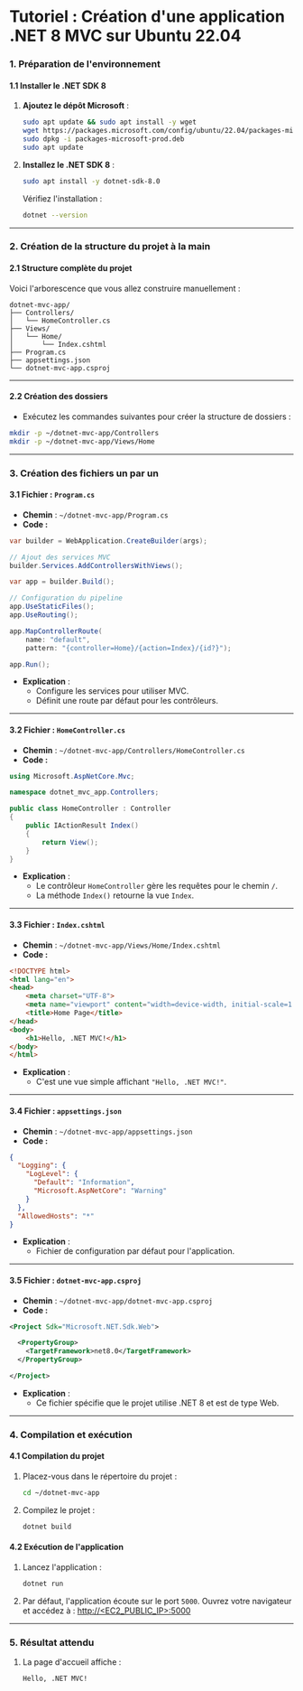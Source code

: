 # **Tutoriel : Création d'une application .NET 8 MVC sur Ubuntu 22.04**

### **1. Préparation de l'environnement**

#### **1.1 Installer le .NET SDK 8**
1. **Ajoutez le dépôt Microsoft** :
   ```bash
   sudo apt update && sudo apt install -y wget
   wget https://packages.microsoft.com/config/ubuntu/22.04/packages-microsoft-prod.deb -O packages-microsoft-prod.deb
   sudo dpkg -i packages-microsoft-prod.deb
   sudo apt update
   ```

2. **Installez le .NET SDK 8** :
   ```bash
   sudo apt install -y dotnet-sdk-8.0
   ```
   Vérifiez l'installation :
   ```bash
   dotnet --version
   ```

---

### **2. Création de la structure du projet à la main**

#### **2.1 Structure complète du projet**
Voici l'arborescence que vous allez construire manuellement :

```
dotnet-mvc-app/
├── Controllers/
│   └── HomeController.cs
├── Views/
│   └── Home/
│       └── Index.cshtml
├── Program.cs
├── appsettings.json
└── dotnet-mvc-app.csproj
```

---

#### **2.2 Création des dossiers**
- Exécutez les commandes suivantes pour créer la structure de dossiers :

```bash
mkdir -p ~/dotnet-mvc-app/Controllers
mkdir -p ~/dotnet-mvc-app/Views/Home
```

---

### **3. Création des fichiers un par un**

#### **3.1 Fichier : `Program.cs`**
- **Chemin** : `~/dotnet-mvc-app/Program.cs`
- **Code :**

```csharp
var builder = WebApplication.CreateBuilder(args);

// Ajout des services MVC
builder.Services.AddControllersWithViews();

var app = builder.Build();

// Configuration du pipeline
app.UseStaticFiles();
app.UseRouting();

app.MapControllerRoute(
    name: "default",
    pattern: "{controller=Home}/{action=Index}/{id?}");

app.Run();
```

- **Explication** :
  - Configure les services pour utiliser MVC.
  - Définit une route par défaut pour les contrôleurs.

---

#### **3.2 Fichier : `HomeController.cs`**
- **Chemin** : `~/dotnet-mvc-app/Controllers/HomeController.cs`
- **Code :**

```csharp
using Microsoft.AspNetCore.Mvc;

namespace dotnet_mvc_app.Controllers;

public class HomeController : Controller
{
    public IActionResult Index()
    {
        return View();
    }
}
```

- **Explication** :
  - Le contrôleur `HomeController` gère les requêtes pour le chemin `/`.
  - La méthode `Index()` retourne la vue `Index`.

---

#### **3.3 Fichier : `Index.cshtml`**
- **Chemin** : `~/dotnet-mvc-app/Views/Home/Index.cshtml`
- **Code :**

```html
<!DOCTYPE html>
<html lang="en">
<head>
    <meta charset="UTF-8">
    <meta name="viewport" content="width=device-width, initial-scale=1.0">
    <title>Home Page</title>
</head>
<body>
    <h1>Hello, .NET MVC!</h1>
</body>
</html>
```

- **Explication** :
  - C'est une vue simple affichant `"Hello, .NET MVC!"`.

---

#### **3.4 Fichier : `appsettings.json`**
- **Chemin** : `~/dotnet-mvc-app/appsettings.json`
- **Code :**

```json
{
  "Logging": {
    "LogLevel": {
      "Default": "Information",
      "Microsoft.AspNetCore": "Warning"
    }
  },
  "AllowedHosts": "*"
}
```

- **Explication** :
  - Fichier de configuration par défaut pour l'application.

---

#### **3.5 Fichier : `dotnet-mvc-app.csproj`**
- **Chemin** : `~/dotnet-mvc-app/dotnet-mvc-app.csproj`
- **Code :**

```xml
<Project Sdk="Microsoft.NET.Sdk.Web">

  <PropertyGroup>
    <TargetFramework>net8.0</TargetFramework>
  </PropertyGroup>

</Project>
```

- **Explication** :
  - Ce fichier spécifie que le projet utilise .NET 8 et est de type Web.

---

### **4. Compilation et exécution**

#### **4.1 Compilation du projet**
1. Placez-vous dans le répertoire du projet :
   ```bash
   cd ~/dotnet-mvc-app
   ```
2. Compilez le projet :
   ```bash
   dotnet build
   ```

#### **4.2 Exécution de l'application**
1. Lancez l'application :
   ```bash
   dotnet run
   ```
2. Par défaut, l'application écoute sur le port `5000`. Ouvrez votre navigateur et accédez à :
   [http://<EC2_PUBLIC_IP>:5000](http://<EC2_PUBLIC_IP>:5000)

---

### **5. Résultat attendu**

1. La page d'accueil affiche :
   ```
   Hello, .NET MVC!
   ```
